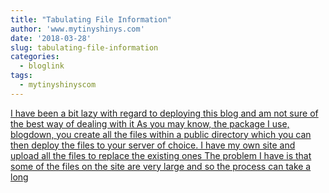 ```yaml
---
title: "Tabulating File Information"
author: 'www.mytinyshinys.com'
date: '2018-03-28'
slug: tabulating-file-information
categories:
  - bloglink
tags:
  - mytinyshinyscom
---
```


[I have been a bit lazy with regard to deploying this blog and am not sure of the best way of dealing with it As you may know, the package I use, blogdown, you create all the files within a public directory which you can then deploy the files to your server of choice. I have my own site and upload all the files to replace the existing ones The problem I have is that some of the files on the site are very large and so the process can take a long<i class="fas fa-external-link-alt"></i>](https://www.mytinyshinys.com/2018/03/28/tabulating-file-information/)

